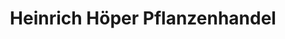 ---
title: "Heinrich Höper Pflanzenhandel"
url: /heidenau/heinrich-hoeper-pflanzenhandel/
shop: Blumen
---